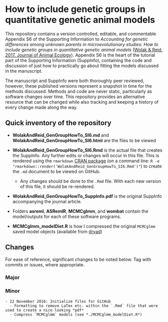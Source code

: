 # How to include genetic groups in quantitative genetic animal models

This repository contains a version controlled, editable, and commentable Appendix S6 of the Supporting Information to *Accounting for genetic differences among unknown parents in microevolutionary studies: How to include genetic groups in quantitative genetic animal models* ([Wolak & Reid. 2017. Journal of Animal Ecology](http://onlinelibrary.wiley.com/doi/10.1111/1365-2656.12597/full)). Appendix S6 is the heart of the tutorial part of the Supporting Information (SuppInfo), containing the code and discussion of just how to practically go about fitting the models discussed in the manuscript.

The manuscript and SuppInfo were both thoroughly peer reviewed, however, these published versions represent a snapshot in time for the methods discussed. Methods and code are never static, particularly as software changes over time. This repository provides an alternative resource that can be changed while also tracking and keeping a history of every change made along the way.


## Quick inventory of the repository

   - **WolakAndReid_GenGroupHowTo_SI6.md** and **WolakAndReid_GenGroupHowTo_SI6.html** are the files to be viewed

   - **WolakAndReid_GenGroupHowTo_SI6.Rmd** is the actual file that creates the SuppInfo. Any further edits or changes will occur in this file. This is rendered using the `rmarkdown` [CRAN package](https://CRAN.R-project.org/package=rmarkdown) (on a command line: `R -e "rmarkdown::render('WolakAndReid_GenGroupHowTo_SI6.Rmd')"`) to create the `.md` document to be viewed on GitHub. 

     - Any changes should be done to the `.Rmd` file. With each new version of this file, it should be re-rendered.

   - **WolakAndReid_GenGroupHowTo_SuppInfo.pdf** is the original SuppInfo accompanying the journal article.

   - Folders **asreml**, **ASRemlR**, **MCMCglmm**, and **wombat** contain the model/outputs for each of these software programs.

   - **MCMCglmm_modelDiet.R** is how I compressed the original `MCMCglmm` saved model objects (available from [dryad](http://www.datadryad.org/resource/doi:10.5061/dryad.jf7cr))


## Changes

For ease of reference, significant changes to be noted below. Tag with commits or issues, where appropriate.

### Major

### Minor
    - 22 November 2016: Initialize files for GitHub
      - Formatting to remove LaTex etc. within the `.Rmd` file that were used to create a nice looking *pdf*
      - Compress `MCMCglmm` models (see *./MCMCglmm_modelDiet.R*)
